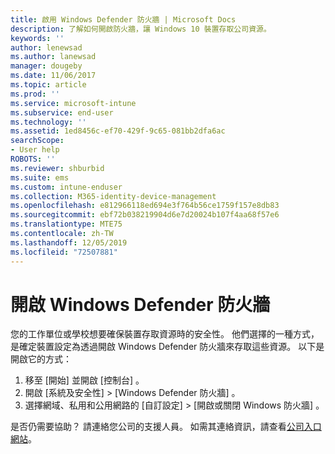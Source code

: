 ```yaml
---
title: 啟用 Windows Defender 防火牆 | Microsoft Docs
description: 了解如何開啟防火牆，讓 Windows 10 裝置存取公司資源。
keywords: ''
author: lenewsad
ms.author: lanewsad
manager: dougeby
ms.date: 11/06/2017
ms.topic: article
ms.prod: ''
ms.service: microsoft-intune
ms.subservice: end-user
ms.technology: ''
ms.assetid: 1ed8456c-ef70-429f-9c65-081bb2dfa6ac
searchScope:
- User help
ROBOTS: ''
ms.reviewer: shburbid
ms.suite: ems
ms.custom: intune-enduser
ms.collection: M365-identity-device-management
ms.openlocfilehash: e812966118ed694e3f764b56ce1759f157e8db83
ms.sourcegitcommit: ebf72b038219904d6e7d20024b107f4aa68f57e6
ms.translationtype: MTE75
ms.contentlocale: zh-TW
ms.lasthandoff: 12/05/2019
ms.locfileid: "72507881"
---
```

# <a name="turn-on-your-windows-defender-firewall"></a>開啟 Windows Defender 防火牆

您的工作單位或學校想要確保裝置存取資源時的安全性。 他們選擇的一種方式，是確定裝置設定為透過開啟 Windows Defender 防火牆來存取這些資源。 以下是開啟它的方式：

1. 移至 [開始]  並開啟 [控制台]  。
2. 開啟 [系統及安全性]   > [Windows Defender 防火牆]  。
3. 選擇網域、私用和公用網路的 [自訂設定]   > [開啟或關閉 Windows 防火牆]  。

是否仍需要協助？ 請連絡您公司的支援人員。 如需其連絡資訊，請查看[公司入口網站](https://go.microsoft.com/fwlink/?linkid=2010980)。

